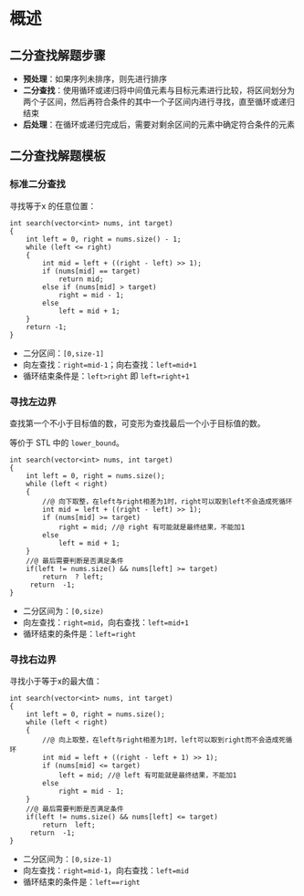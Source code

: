 # 概述

## 二分查找解题步骤

- **预处理**：如果序列未排序，则先进行排序
- **二分查找**：使用循环或递归将中间值元素与目标元素进行比较，将区间划分为两个子区间，然后再符合条件的其中一个子区间内进行寻找，直至循环或递归结束
- **后处理**：在循环或递归完成后，需要对剩余区间的元素中确定符合条件的元素

## 二分查找解题模板

### 标准二分查找

寻找等于x 的任意位置：

```
int search(vector<int> nums, int target)
{
    int left = 0, right = nums.size() - 1;
    while (left <= right)
    {
        int mid = left + ((right - left) >> 1);
        if (nums[mid] == target)
        	return mid;
        else if (nums[mid] > target)
       		right = mid - 1;
        else
        	left = mid + 1;
    }
    return -1;
}
```

- 二分区间：`[0,size-1]`
- 向左查找：`right=mid-1`；向右查找：`left=mid+1`
- 循环结束条件是：`left>right` 即 `left=right+1`

### 寻找左边界

查找第一个不小于目标值的数，可变形为查找最后一个小于目标值的数。

等价于 STL 中的 `lower_bound`。

```
int search(vector<int> nums, int target)
{
	int left = 0, right = nums.size();
	while (left < right)
	{
		//@ 向下取整，在left与right相差为1时，right可以取到left不会造成死循环
		int mid = left + ((right - left) >> 1);
		if (nums[mid] >= target)
			right = mid; //@ right 有可能就是最终结果，不能加1
		else
			left = mid + 1;				
	}
	//@ 最后需要判断是否满足条件
	if(left != nums.size() && nums[left] >= target)
		return  ? left;
     return  -1;
}
```

- 二分区间为：`[0,size)`
- 向左查找：`right=mid`，向右查找：`left=mid+1`
- 循环结束的条件是：`left=right`

### 寻找右边界

寻找小于等于x的最大值：

```
int search(vector<int> nums, int target)
{
	int left = 0, right = nums.size();
	while (left < right)
	{
	    //@ 向上取整，在left与right相差为1时，left可以取到right而不会造成死循环
		int mid = left + ((right - left + 1) >> 1); 
		if (nums[mid] <= target)
			left = mid; //@ left 有可能就是最终结果，不能加1
		else
			right = mid - 1;				
	}
	//@ 最后需要判断是否满足条件
	if(left != nums.size() && nums[left] <= target)
		return  left;
     return  -1;
}
```

- 二分区间为：`[0,size-1)`
- 向左查找：`right=mid-1`，向右查找：`left=mid`
- 循环结束的条件是：`left==right`

